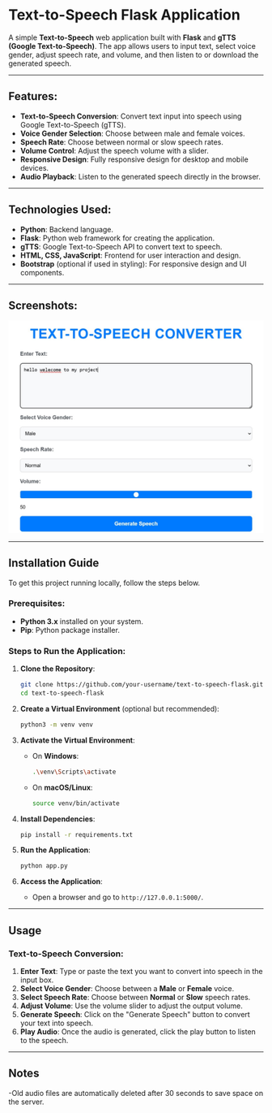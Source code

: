 # Text-to-Speech Flask Application

A simple **Text-to-Speech** web application built with **Flask** and **gTTS (Google Text-to-Speech)**. The app allows users to input text, select voice gender, adjust speech rate, and volume, and then listen to or download the generated speech.

---

## Features:
- **Text-to-Speech Conversion**: Convert text input into speech using Google Text-to-Speech (gTTS).
- **Voice Gender Selection**: Choose between male and female voices.
- **Speech Rate**: Choose between normal or slow speech rates.
- **Volume Control**: Adjust the speech volume with a slider.
- **Responsive Design**: Fully responsive design for desktop and mobile devices.
- **Audio Playback**: Listen to the generated speech directly in the browser.

---

## Technologies Used:
- **Python**: Backend language.
- **Flask**: Python web framework for creating the application.
- **gTTS**: Google Text-to-Speech API to convert text to speech.
- **HTML, CSS, JavaScript**: Frontend for user interaction and design.
- **Bootstrap** (optional if used in styling): For responsive design and UI components.

---

## Screenshots:
![App Screenshot](./TTS.jpg)  


---

## Installation Guide

To get this project running locally, follow the steps below.

### Prerequisites:
- **Python 3.x** installed on your system.
- **Pip**: Python package installer.

### Steps to Run the Application:

1. **Clone the Repository**:
    ```bash
    git clone https://github.com/your-username/text-to-speech-flask.git
    cd text-to-speech-flask
    ```

2. **Create a Virtual Environment** (optional but recommended):
    ```bash
    python3 -m venv venv
    ```

3. **Activate the Virtual Environment**:
    - On **Windows**:
      ```bash
      .\venv\Scripts\activate
      ```
    - On **macOS/Linux**:
      ```bash
      source venv/bin/activate
      ```

4. **Install Dependencies**:
    ```bash
    pip install -r requirements.txt
    ```

5. **Run the Application**:
    ```bash
    python app.py
    ```

6. **Access the Application**:
    - Open a browser and go to `http://127.0.0.1:5000/`.

---

## Usage

### Text-to-Speech Conversion:

1. **Enter Text**: Type or paste the text you want to convert into speech in the input box.
2. **Select Voice Gender**: Choose between a **Male** or **Female** voice.
3. **Select Speech Rate**: Choose between **Normal** or **Slow** speech rates.
4. **Adjust Volume**: Use the volume slider to adjust the output volume.
5. **Generate Speech**: Click on the "Generate Speech" button to convert your text into speech.
6. **Play Audio**: Once the audio is generated, click the play button to listen to the speech.

---

## Notes
-Old audio files are automatically deleted after 30 seconds to save space on the server.

